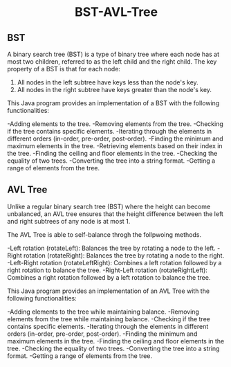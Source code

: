 # <h1 align="center">BST-AVL-Tree</h1>



## BST

A binary search tree (BST) is a type of binary tree where each node has at most two children, referred to as the left child and the right child. The key property of a BST is that for each node:

1. All nodes in the left subtree have keys less than the node's key.
2. All nodes in the right subtree have keys greater than the node's key. 

This Java program provides an implementation of a BST with the following functionalities:

-Adding elements to the tree.
-Removing elements from the tree.
-Checking if the tree contains specific elements.
-Iterating through the elements in different orders (in-order, pre-order, post-order).
-Finding the minimum and maximum elements in the tree.
-Retrieving elements based on their index in the tree.
-Finding the ceiling and floor elements in the tree.
-Checking the equality of two trees.
-Converting the tree into a string format.
-Getting a range of elements from the tree.


## AVL Tree

Unlike a regular binary search tree (BST) where the height can become unbalanced, an AVL tree ensures that the height difference between the left and right subtrees of any node is at most 1. 

The AVL Tree is able to self-balance throgh the follpwoing methods. 

-Left rotation (rotateLeft): Balances the tree by rotating a node to the left.
-Right rotation (rotateRight): Balances the tree by rotating a node to the right.
-Left-Right rotation (rotateLeftRight): Combines a left rotation followed by a right rotation to balance the tree.
-Right-Left rotation (rotateRightLeft): Combines a right rotation followed by a left rotation to balance the tree.



This Java program provides an implementation of an AVL Tree with the following functionalities:

-Adding elements to the tree while maintaining balance.
-Removing elements from the tree while maintaining balance.
-Checking if the tree contains specific elements.
-Iterating through the elements in different orders (in-order, pre-order, post-order).
-Finding the minimum and maximum elements in the tree.
-Finding the ceiling and floor elements in the tree.
-Checking the equality of two trees.
-Converting the tree into a string format.
-Getting a range of elements from the tree.
